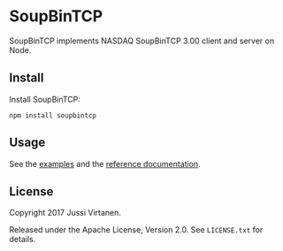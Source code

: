 # SoupBinTCP

SoupBinTCP implements NASDAQ SoupBinTCP 3.00 client and server on Node.

## Install

Install SoupBinTCP:

```
npm install soupbintcp
```

## Usage

See the [examples](examples) and the [reference documentation][documentation].

  [documentation]: doc/soupbintcp.md

## License

Copyright 2017 Jussi Virtanen.

Released under the Apache License, Version 2.0. See `LICENSE.txt` for details.
